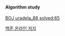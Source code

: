#### Algorithm study

[BOJ uradela_88  solved:65](https://www.acmicpc.net/user/uradela_88)

[백준 온라인 저지](https://www.acmicpc.net/step)
